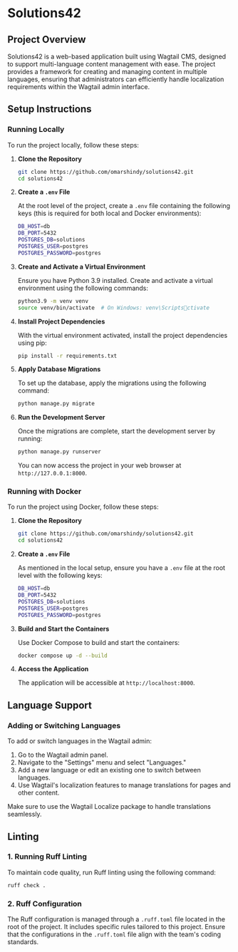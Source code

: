 
# Solutions42

## Project Overview

Solutions42 is a web-based application built using Wagtail CMS, designed to support multi-language content management with ease. The project provides a framework for creating and managing content in multiple languages, ensuring that administrators can efficiently handle localization requirements within the Wagtail admin interface.

## Setup Instructions

### Running Locally

To run the project locally, follow these steps:

1. **Clone the Repository**

   ```bash
   git clone https://github.com/omarshindy/solutions42.git
   cd solutions42
   ```

2. **Create a `.env` File**

   At the root level of the project, create a `.env` file containing the following keys (this is required for both local and Docker environments):

   ```bash
   DB_HOST=db
   DB_PORT=5432
   POSTGRES_DB=solutions
   POSTGRES_USER=postgres
   POSTGRES_PASSWORD=postgres
   ```

3. **Create and Activate a Virtual Environment**

   Ensure you have Python 3.9 installed. Create and activate a virtual environment using the following commands:

   ```bash
   python3.9 -m venv venv
   source venv/bin/activate  # On Windows: venv\Scriptsctivate
   ```

4. **Install Project Dependencies**

   With the virtual environment activated, install the project dependencies using pip:

   ```bash
   pip install -r requirements.txt
   ```

5. **Apply Database Migrations**

   To set up the database, apply the migrations using the following command:

   ```bash
   python manage.py migrate
   ```

6. **Run the Development Server**

   Once the migrations are complete, start the development server by running:

   ```bash
   python manage.py runserver
   ```

   You can now access the project in your web browser at `http://127.0.0.1:8000`.

### Running with Docker

To run the project using Docker, follow these steps:

1. **Clone the Repository**

   ```bash
   git clone https://github.com/omarshindy/solutions42.git
   cd solutions42
   ```

2. **Create a `.env` File**

   As mentioned in the local setup, ensure you have a `.env` file at the root level with the following keys:

   ```bash
   DB_HOST=db
   DB_PORT=5432
   POSTGRES_DB=solutions
   POSTGRES_USER=postgres
   POSTGRES_PASSWORD=postgres
   ```

3. **Build and Start the Containers**

   Use Docker Compose to build and start the containers:

   ```bash
   docker compose up -d --build
   ```

5. **Access the Application**

   The application will be accessible at `http://localhost:8000`.

## Language Support

### Adding or Switching Languages

To add or switch languages in the Wagtail admin:

1. Go to the Wagtail admin panel.
2. Navigate to the "Settings" menu and select "Languages."
3. Add a new language or edit an existing one to switch between languages.
4. Use Wagtail's localization features to manage translations for pages and other content.

Make sure to use the Wagtail Localize package to handle translations seamlessly.

## Linting

### 1. Running Ruff Linting

To maintain code quality, run Ruff linting using the following command:

```bash
ruff check .
```

### 2. Ruff Configuration

The Ruff configuration is managed through a `.ruff.toml` file located in the root of the project. It includes specific rules tailored to this project. Ensure that the configurations in the `.ruff.toml` file align with the team's coding standards.
